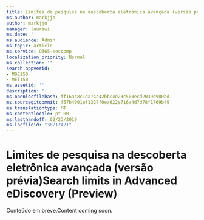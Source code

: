 ```yaml
---
title: Limites de pesquisa na descoberta eletrônica avançada (versão prévia)
ms.author: markjjo
author: markjjo
manager: laurawi
ms.date: ''
ms.audience: Admin
ms.topic: article
ms.service: O365-seccomp
localization_priority: Normal
ms.collection: ''
search.appverid:
- MOE150
- MET150
ms.assetid: ''
description: ''
ms.openlocfilehash: ff16ac8c1da74a42bbc4d23c503ecd2039d900bd
ms.sourcegitcommit: f57b4001ef1327f0ea622e716a4d7d78f1769b49
ms.translationtype: MT
ms.contentlocale: pt-BR
ms.lasthandoff: 02/23/2019
ms.locfileid: "30217421"
---
```

# <a name="search-limits-in-advanced-ediscovery-preview"></a><span data-ttu-id="aa3c9-102">Limites de pesquisa na descoberta eletrônica avançada (versão prévia)</span><span class="sxs-lookup"><span data-stu-id="aa3c9-102">Search limits in Advanced eDiscovery (Preview)</span></span>

<span data-ttu-id="aa3c9-103">Conteúdo em breve.</span><span class="sxs-lookup"><span data-stu-id="aa3c9-103">Content coming soon.</span></span>
